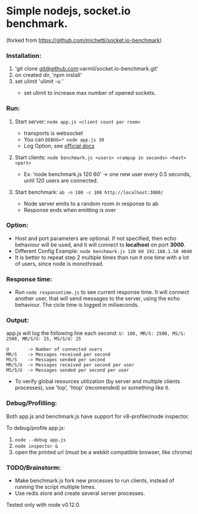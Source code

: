 # Simple nodejs, socket.io benchmark.
(forked from https://github.com/michetti/socket.io-benchmark)


### Installation:
1. 'git clone git@github.com:varmil/socket.io-benchmark.git'
1. on created dir, 'npm install'
1. set ulimit 'ulimit -u <desired ulimit>'
	* set ulimit to increase max number of opened sockets.


### Run:
1. Start server: `node app.js <client count per room>`
	* transports is websocket
	* You can `DEBUG=* node app.js 30`
	* Log Option, see [official docs](http://socket.io/docs/migrating-from-0-9/#log-differences)

1. Start clients: `node benchmark.js <users> <rampup in seconds> <host> <port>`
	* Ex: 'node benchmark.js 120 60' -> one new user every 0.5 seconds, until 120 users are connected.

1. Start benchmark: `ab -n 100 -c 100 http://localhost:3000/`
	* Node server emits to a random room in response to ab
	* Response ends when emitting is over


### Option:
* Host and port parameters are optional. If not specified, then echo behaviour will be used, and it will connect to **localhost** on port **3000**.
* Different Config Example: `node benchmark.js 120 60 192.168.1.50 4040`
* It is better to repeat step 2 multiple times than run it one time with a lot of users, since node is monothread.


### Response time:
* Run `node responsetime.js` to see current response time. It will connect another user, that will send messages to the server, using the echo behaviour. The cicle time is logged in miliseconds.


### Output:
app.js will log the following line each second:
`U: 100, MR/S: 2500, MS/S: 2500, MR/S/U: 25, MS/S/U: 25`

```
U       -> Number of connected users
MR/S    -> Messages received per second
MS/S    -> Messages sended per second
MR/S/U  -> Messages received per second per user
MS/S/U  -> Messages sended per second per user
```

* To verify global resources utilization (by server and multiple clients processes), use 'top', 'htop' (recomended) or something like it.


### Debug/Profilling:
Both app.js and benchmark.js have support for v8-profiler/node inspector.

To debug/profile app.js:

1. `node --debug app.js`
1. `node inspector &`
1. open the printed url (must be a webkit compatible browser, like chrome)


### TODO/Brainstorm:
* Make benchmark.js fork new processes to run clients, instead of running the script multiple times.
* Use redis store and create several server processes.


Tested only with node v0.12.0.
